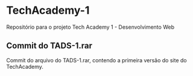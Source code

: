 # TechAcademy-1
Repositório para o projeto Tech Academy 1 - Desenvolvimento Web

## Commit do TADS-1.rar

Commit do arquivo do TADS-1.rar, contendo a primeira versão do site do TechAcademy.